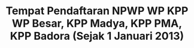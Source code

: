 ---
id: 25
title: Tempat Pendaftaran NPWP WP KPP WP Besar, KPP Madya, KPP PMA, KPP Badora (Sejak 1 Januari 2013)
fitur: resume
category: kup
topik: NPWP dan PKP
subtopik: Tempat pendaftaran WP Tertentu
type: word
tgl: 11 Desember 2019
---